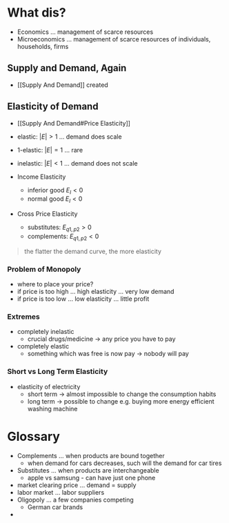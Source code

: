 # What dis?
- Economics ... management of scarce resources
- Microeconomics ... management of scarce resources of individuals, households, firms

## Supply and Demand, Again
- [[Supply And Demand]] created
## Elasticity of Demand
- [[Supply And Demand#Price Elasticity]]

- elastic: $|E| > 1$ ... demand does scale
- 1-elastic: $|E| = 1$ ... rare
- inelastic: $|E| < 1$ ... demand does not scale 

- Income Elasticity
	- inferior good $E_I < 0$
	- normal good $E_I < 0$
- Cross Price Elasticity
	- substitutes: $E_{q1, p2} > 0$
	- complements: $E_{q1, p2} < 0$

> the flatter the demand curve, the more elasticity

### Problem of Monopoly
- where to place your price?
- if price is too high ... high elasticity ... very low demand
- if price is too low ... low elasticity ... little profit

### Extremes
- completely inelastic
	- crucial drugs/medicine -> any price you have to pay
- completely elastic
	- something which was free is now pay -> nobody will pay

### Short vs Long Term Elasticity
- elasticity of electricity
	- short term -> almost impossible to change the consumption habits
	- long term -> possible to change e.g. buying more energy efficient washing machine


# Glossary
- Complements ... when products are bound together
	- when demand for cars decreases, such will the demand for car tires
- Substitutes ... when products are interchangeable 
	- apple vs samsung - can have just one phone
- market clearing price ... demand = supply
- labor market ... labor suppliers
- Oligopoly ... a few companies competing
	- German car brands
- 
